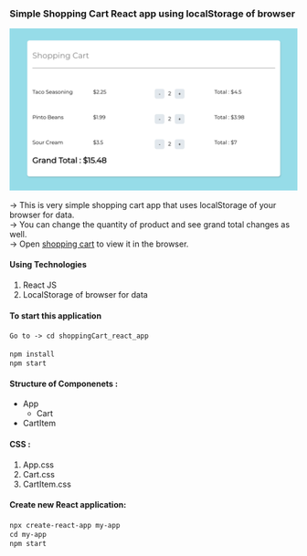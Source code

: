 ### Simple Shopping Cart React app using localStorage of browser



![Alt text](https://github.com/jaypatel0717/shoppingCart_react_app/blob/main/public/homescreen.png)




-> This is very simple shopping cart app that uses localStorage of your browser for data. <br/>
-> You can change the quantity of product and see grand total changes as well. <br/>
-> Open [shopping cart](https://main.d3laab1ebgnsvf.amplifyapp.com/) to view it in the browser.

#### Using Technologies

1. React JS
2. LocalStorage of browser for data

#### To start this application

```
Go to -> cd shoppingCart_react_app

npm install
npm start
```

#### Structure of Componenets :

- App
  - Cart
- CartItem

#### CSS :

1. App.css
2. Cart.css
3. CartItem.css

#### Create new React application:

```
npx create-react-app my-app
cd my-app
npm start

```
